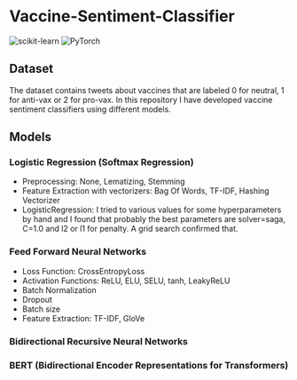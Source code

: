 # Vaccine-Sentiment-Classifier
![scikit-learn](https://img.shields.io/badge/scikit--learn-%23F7931E.svg?style=for-the-badge&logo=scikit-learn&logoColor=white) ![PyTorch](https://img.shields.io/badge/PyTorch-%23EE4C2C.svg?style=for-the-badge&logo=PyTorch&logoColor=white)

## Dataset
The dataset contains tweets about vaccines that are labeled 0 for neutral, 1 for anti-vax or 2 for pro-vax. In this repository I have developed vaccine sentiment classifiers using different models.

## Models
### Logistic Regression (Softmax Regression)
* Preprocessing: None, Lematizing, Stemming
* Feature Extraction with vectorizers: Bag Of Words, TF-IDF, Hashing Vectorizer
* LogisticRegression: I tried to various values for some hyperparameters by hand and I found that probably the best parameters are solver=saga, C=1.0 and l2 or l1 for penalty. A grid search confirmed that.

### Feed Forward Neural Networks
* Loss Function: CrossEntropyLoss
* Activation Functions: ReLU, ELU, SELU, tanh, LeakyReLU
* Batch Normalization
* Dropout
* Batch size
* Feature Extraction: TF-IDF, GloVe

### Bidirectional Recursive Neural Networks

### BERT (Bidirectional Encoder Representations for Transformers)
